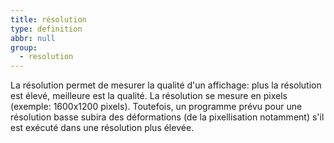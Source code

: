```yaml
---
title: résolution
type: definition
abbr: null
group:
  - resolution
---
```

La résolution permet de mesurer la qualité d'un affichage: plus la résolution est élevé, meilleure est la qualité. La résolution se mesure en pixels (exemple: 1600x1200 pixels). Toutefois, un programme prévu pour une résolution basse subira des déformations (de la pixellisation notamment) s'il est exécuté dans une résolution plus élevée.
